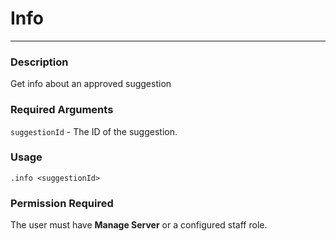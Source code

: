 # Info
---
### Description
Get info about an approved suggestion
### Required Arguments
`suggestionId` - The ID of the suggestion.
### Usage
```
.info <suggestionId>
```
### Permission Required
The user must have **Manage Server** or a configured staff role.
